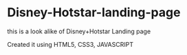 # Disney-Hotstar-landing-page
this is a look alike of Disney+Hotstar Landing page
 
Created it using HTML5, CSS3, JAVASCRIPT
